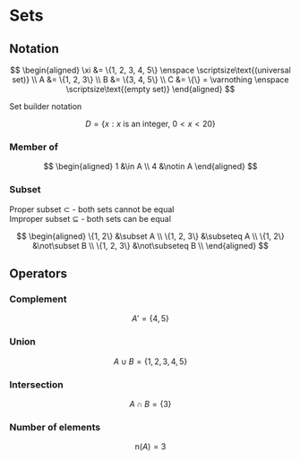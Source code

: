 # Sets

## Notation

$$
\begin{aligned}
  \xi &= \{1, 2, 3, 4, 5\} \enspace \scriptsize\text{(universal set)} \\
  A &= \{1, 2, 3\} \\
  B &= \{3, 4, 5\} \\
  C &= \{\} = \varnothing \enspace \scriptsize\text{(empty set)}
\end{aligned}
$$

Set builder notation

$$
D = \{x : x \text{ is an integer, } 0 < x < 20\}
$$

### Member of

$$
\begin{aligned}
  1 &\in A \\
  4 &\notin A
\end{aligned}
$$

### Subset

Proper subset $\subset$ - both sets cannot be equal \
Improper subset $\subseteq$ - both sets can be equal

$$
\begin{aligned}
  \{1, 2\} &\subset A \\
  \{1, 2, 3\} &\subseteq A \\
  \{1, 2\} &\not\subset B \\
  \{1, 2, 3\} &\not\subseteq B \\
\end{aligned}
$$

## Operators

### Complement

$$
A' = \{4, 5\}
$$

### Union

$$
A \cup B = \{1, 2, 3, 4, 5\}
$$

### Intersection

$$
A \cap B = \{3\}
$$

### Number of elements

$$
\mathrm{n}(A) = 3
$$
